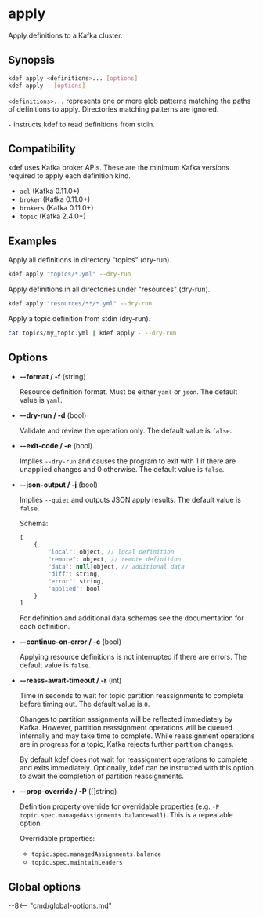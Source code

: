 # apply

Apply definitions to a Kafka cluster.

## Synopsis

```sh
kdef apply <definitions>... [options]
kdef apply - [options]
```

`<definitions>...` represents one or more glob patterns matching the paths of definitions to apply.
Directories matching patterns are ignored.

`-` instructs kdef to read definitions from stdin.

## Compatibility

kdef uses Kafka broker APIs.
These are the minimum Kafka versions required to apply each definition kind.

- `acl` (Kafka 0.11.0+)
- `broker` (Kafka 0.11.0+)
- `brokers` (Kafka 0.11.0+)
- `topic` (Kafka 2.4.0+)

## Examples

Apply all definitions in directory "topics" (dry-run).
```sh
kdef apply "topics/*.yml" --dry-run
```

Apply definitions in all directories under "resources" (dry-run).
```sh
kdef apply "resources/**/*.yml" --dry-run
```

Apply a topic definition from stdin (dry-run).
```sh
cat topics/my_topic.yml | kdef apply - --dry-run
```

## Options

- **--format / -f** (string)

    Resource definition format. Must be either `yaml` or `json`.
    The default value is `yaml`.

- **--dry-run / -d** (bool)

    Validate and review the operation only.
    The default value is `false`.

- **--exit-code / -e** (bool)

    Implies `--dry-run` and causes the program to exit with 1 if there are unapplied changes and 0 otherwise.
    The default value is `false`.

- **--json-output / -j** (bool)

    Implies `--quiet` and outputs JSON apply results.
    The default value is `false`.

    Schema:
    ```js
    [
        {
            "local": object, // local definition
            "remote": object, // remote definition
            "data": null|object, // additional data
            "diff": string,
            "error": string,
            "applied": bool
        }
    ]
    ```
    For definition and additional data schemas see the documentation for each definition.

- **--continue-on-error / -c** (bool)

    Applying resource definitions is not interrupted if there are errors.
    The default value is `false`.

- **--reass-await-timeout / -r** (int)

    Time in seconds to wait for topic partition reassignments to complete before timing out.
    The default value is `0`.

    Changes to partition assignments will be reflected immediately by Kafka.
    However, partition reassignment operations will be queued internally and may take time to complete.
    While reassignment operations are in progress for a topic, Kafka rejects further partition changes.

    By default kdef does not wait for reassignment operations to complete and exits immediately.
    Optionally, kdef can be instructed with this option to await the completion of partition reassignments.

- **--prop-override / -P** ([]string)

    Definition property override for overridable properties (e.g. `-P topic.spec.managedAssignments.balance=all`).
    This is a repeatable option.

    Overridable properties:

    - `topic.spec.managedAssignments.balance`
    - `topic.spec.maintainLeaders`

## Global options

--8<-- "cmd/global-options.md"
